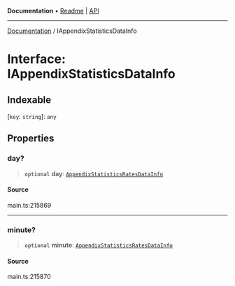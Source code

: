 **Documentation** • [Readme](../README.md) \| [API](../globals.md)

***

[Documentation](../README.md) / IAppendixStatisticsDataInfo

# Interface: IAppendixStatisticsDataInfo

## Indexable

 \[`key`: `string`\]: `any`

## Properties

### day?

> **`optional`** **day**: [`AppendixStatisticsRatesDataInfo`](../classes/AppendixStatisticsRatesDataInfo.md)

#### Source

main.ts:215869

***

### minute?

> **`optional`** **minute**: [`AppendixStatisticsRatesDataInfo`](../classes/AppendixStatisticsRatesDataInfo.md)

#### Source

main.ts:215870
